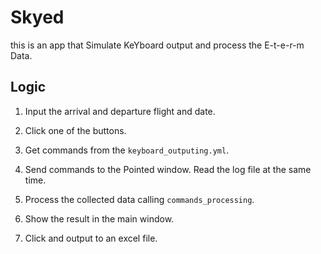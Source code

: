 # Skyed 

this is an app that Simulate KeYboard output and process the E-t-e-r-m Data.

## Logic

1. Input the arrival and departure flight and date.

0. Click one of the buttons.

0. Get commands from the ``keyboard_outputing.yml``.

0. Send commands to the Pointed window. Read the log file at the same time.

0. Process the collected data calling ``commands_processing``.

0. Show the result in the main window.

0. Click and output to an excel file.
